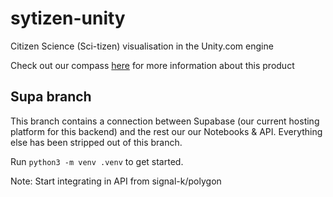 # sytizen-unity
Citizen Science (Sci-tizen) visualisation in the Unity.com engine 


Check out our compass [here](http://ar.skinetics.tech/stellarios/compass) for more information about this product

<!--
Move `/server` into a separate submodule (or `styizen` into a submodule in another repo)
Add react config (for frontend framework) to react, then move it into `signal-k/polygon`
-->

## Supa branch
This branch contains a connection between Supabase (our current hosting platform for this backend) and the rest our our Notebooks & API. Everything else has been stripped out of this branch.

Run `python3 -m venv .venv` to get started.

Note: Start integrating in API from signal-k/polygon
